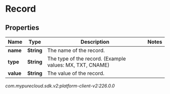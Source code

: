 # Record


## Properties

| Name | Type | Description | Notes |
| ------------ | ------------- | ------------- | ------------- |
| **name** | **String** | The name of the record. |  |
| **type** | **String** | The type of the record. (Example values:  MX, TXT, CNAME) |  |
| **value** | **String** | The value of the record. |  |




_com.mypurecloud.sdk.v2:platform-client-v2:226.0.0_
